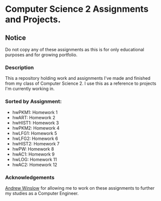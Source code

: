 # Computer Science 2 Assignments and Projects.

## Notice
Do not copy any of these assignments as this is for only educational 
purposes and for growing portfolio.

### Description
This a repository holding work and assignments I've made and finished 
from my class of Computer Science 2. I use this as a reference to 
projects I'm currently working in.

### Sorted by Assignment:
- hwPKM1:   Homework 1
- hwART:    Homework 2
- hwHIST1:  Homework 3
- hwPKM2:   Homework 4
- hwLFG1:   Homework 5
- hwLFG2:   Homework 6
- hwHIST2:  Homework 7
- hwPW:     Homework 8
- hwAC1:    Homework 9
- hwLOG:    Homework 11
- hwAC2:    Homework 12

### Acknowledgements
[Andrew Winslow](https://github.com/andrewwinslow) for allowing me to 
work on these assignments to further my studies as a Computer Engineer.
